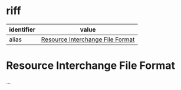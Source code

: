# riff

| identifier     | value
| -------------- | -----
| alias          | [Resource Interchange File Format](#resource-interchange-file-format)

# Resource Interchange File Format
...